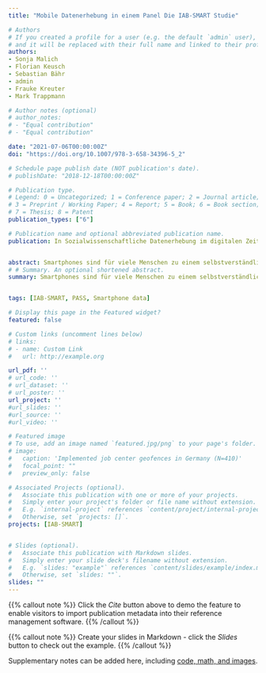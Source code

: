 ```yaml
---
title: "Mobile Datenerhebung in einem Panel Die IAB-SMART Studie"

# Authors
# If you created a profile for a user (e.g. the default `admin` user), write the username (folder name) here 
# and it will be replaced with their full name and linked to their profile.
authors:
- Sonja Malich
- Florian Keusch
- Sebastian Bähr
- admin
- Frauke Kreuter
- Mark Trappmann

# Author notes (optional)
# author_notes:
# - "Equal contribution"
# - "Equal contribution"

date: "2021-07-06T00:00:00Z"
doi: "https://doi.org/10.1007/978-3-658-34396-5_2"

# Schedule page publish date (NOT publication's date).
# publishDate: "2018-12-18T00:00:00Z"

# Publication type.
# Legend: 0 = Uncategorized; 1 = Conference paper; 2 = Journal article;
# 3 = Preprint / Working Paper; 4 = Report; 5 = Book; 6 = Book section;
# 7 = Thesis; 8 = Patent
publication_types: ["6"]

# Publication name and optional abbreviated publication name.
publication: In Sozialwissenschaftliche Datenerhebung im digitalen Zeitalter


abstract: Smartphones sind für viele Menschen zu einem selbstverständlichen Bestandteil des Alltags geworden. Sie werden neben der Nutzung zur Kommunikation, Unterhaltung und Information auch bei der Jobsuche und im Arbeitsalltag genutzt (Perrin 2017). Dies bietet Möglichkeiten Smartphones als Datenerhebungsinstrument für die wissenschaftliche Forschung einzusetzen.
# # Summary. An optional shortened abstract.
summary: Smartphones sind für viele Menschen zu einem selbstverständlichen Bestandteil des Alltags geworden. Sie werden neben der Nutzung zur Kommunikation, Unterhaltung und Information auch bei der Jobsuche und im Arbeitsalltag genutzt (Perrin 2017). Dies bietet Möglichkeiten Smartphones als Datenerhebungsinstrument für die wissenschaftliche Forschung einzusetzen.


tags: [IAB-SMART, PASS, Smartphone data]

# Display this page in the Featured widget?
featured: false

# Custom links (uncomment lines below)
# links:
# - name: Custom Link
#   url: http://example.org

url_pdf: ''
# url_code: ''
# url_dataset: ''
# url_poster: ''
url_project: ''
#url_slides: ''
#url_source: ''
#url_video: ''

# Featured image
# To use, add an image named `featured.jpg/png` to your page's folder. 
# image:
#   caption: 'Implemented job center geofences in Germany (N=410)'
#   focal_point: ""
#   preview_only: false

# Associated Projects (optional).
#   Associate this publication with one or more of your projects.
#   Simply enter your project's folder or file name without extension.
#   E.g. `internal-project` references `content/project/internal-project/index.md`.
#   Otherwise, set `projects: []`.
projects: [IAB-SMART]


# Slides (optional).
#   Associate this publication with Markdown slides.
#   Simply enter your slide deck's filename without extension.
#   E.g. `slides: "example"` references `content/slides/example/index.md`.
#   Otherwise, set `slides: ""`.
slides: ""
---
```


{{% callout note %}}
Click the *Cite* button above to demo the feature to enable visitors to import publication metadata into their reference management software.
{{% /callout %}}

{{% callout note %}}
Create your slides in Markdown - click the *Slides* button to check out the example.
{{% /callout %}}

Supplementary notes can be added here, including [code, math, and images](https://wowchemy.com/docs/writing-markdown-latex/).
